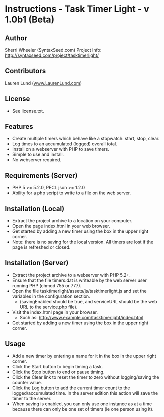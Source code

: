 Instructions - Task Timer Light - v 1.0b1 (Beta)
=================================================

Author
---------------------
Sherri Wheeler  (SyntaxSeed.com)
Project Info: http://syntaxseed.com/project/tasktimerlight/


Contributors
-------------------
Lauren Lund (www.LaurenLund.com)


License
----------------------
- See license.txt.


Features
----------------------
- Create multiple timers which behave like a stopwatch: start, stop, clear.
- Log times to an accumulated (logged) overall total.
- Install on a webserver with PHP to save timers.
- Simple to use and install.
- No webserver required.


Requirements (Server)
----------------------
- PHP 5 >= 5.2.0, PECL json >= 1.2.0
- Ability for a php script to write to a file on the web server.


Installation (Local)
-----------------------
- Extract the project archive to a location on your computer.
- Open the page index.html in your web browser.
- Get started by adding a new timer using the box in the upper right corner.
- Note: there is no saving for the local version. All timers are lost if the page is refreshed or closed.


Installation (Server)
-----------------------
- Extract the project archive to a webserver with PHP 5.2+.
- Ensure that the file timers.dat is writeable by the web server user running PHP (chmod 755 or 777).
- Open the file tasktimerlight/assets/js/tasktimerlight.js and set the variables in the configuration section.
   - (savingEnabled should be true, and serviceURL should be the web URL to the service.php file).
- Visit the index.html page in your browser.
   - Such as: http://www.example.com/tasktimerlight/index.html
- Get started by adding a new timer using the box in the upper right corner.


Usage
------------------------
- Add a new timer by entering a name for it in the box in the upper right corner.
- Click the Start button to begin timing a task.
- Click the Stop button to end or pause timing.
- Click the Clear link to reset the timer to zero without logging/saving the counter value.
- Click the Log button to add the current timer count to the logged/accumulated time. In the server edition this action will save the timer to the server.
- When saving is enabled, you can only use one instance as at a time because there can only be one set of timers (ie one person using it).

